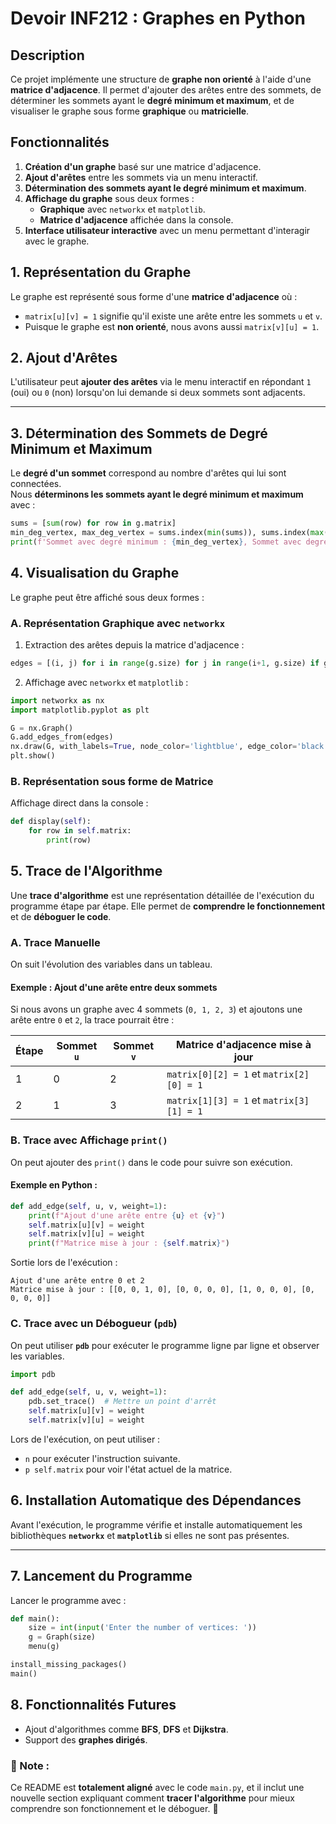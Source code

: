  

# **Devoir INF212 : Graphes en Python**  

## **Description**  

Ce projet implémente une structure de **graphe non orienté** à l'aide d'une **matrice d'adjacence**. Il permet d'ajouter des arêtes entre des sommets, de déterminer les sommets ayant le **degré minimum et maximum**, et de visualiser le graphe sous forme **graphique** ou **matricielle**.  

## **Fonctionnalités**  

1. **Création d'un graphe** basé sur une matrice d'adjacence.
2. **Ajout d'arêtes** entre les sommets via un menu interactif.
3. **Détermination des sommets ayant le degré minimum et maximum**.
4. **Affichage du graphe** sous deux formes :
   - **Graphique** avec `networkx` et `matplotlib`.
   - **Matrice d'adjacence** affichée dans la console.
5. **Interface utilisateur interactive** avec un menu permettant d'interagir avec le graphe.


## **1. Représentation du Graphe**  

Le graphe est représenté sous forme d'une **matrice d'adjacence** où :  
- `matrix[u][v] = 1` signifie qu'il existe une arête entre les sommets `u` et `v`.  
- Puisque le graphe est **non orienté**, nous avons aussi `matrix[v][u] = 1`.  



## **2. Ajout d'Arêtes**  

L'utilisateur peut **ajouter des arêtes** via le menu interactif en répondant `1` (oui) ou `0` (non) lorsqu'on lui demande si deux sommets sont adjacents.

---

## **3. Détermination des Sommets de Degré Minimum et Maximum**  

Le **degré d'un sommet** correspond au nombre d'arêtes qui lui sont connectées.  
Nous **déterminons les sommets ayant le degré minimum et maximum** avec :

```python
sums = [sum(row) for row in g.matrix]
min_deg_vertex, max_deg_vertex = sums.index(min(sums)), sums.index(max(sums))
print(f'Sommet avec degré minimum : {min_deg_vertex}, Sommet avec degré maximum : {max_deg_vertex}')
```


## **4. Visualisation du Graphe**  

Le graphe peut être affiché sous deux formes :  

### **A. Représentation Graphique avec `networkx`**  

1. Extraction des arêtes depuis la matrice d'adjacence :
  
```python
edges = [(i, j) for i in range(g.size) for j in range(i+1, g.size) if g.matrix[i][j] > 0]
```

2. Affichage avec `networkx` et `matplotlib` :

```python
import networkx as nx
import matplotlib.pyplot as plt

G = nx.Graph()
G.add_edges_from(edges)
nx.draw(G, with_labels=True, node_color='lightblue', edge_color='black', node_size=2000, font_size=15)
plt.show()
```


### **B. Représentation sous forme de Matrice**  

Affichage direct dans la console :

```python
def display(self):
    for row in self.matrix:
        print(row)
```


## **5. Trace de l'Algorithme**  

Une **trace d'algorithme** est une représentation détaillée de l'exécution du programme étape par étape. Elle permet de **comprendre le fonctionnement** et de **déboguer le code**.

### **A. Trace Manuelle**
On suit l'évolution des variables dans un tableau.

#### **Exemple : Ajout d'une arête entre deux sommets**  

Si nous avons un graphe avec 4 sommets (`0, 1, 2, 3`) et ajoutons une arête entre `0` et `2`, la trace pourrait être :

| Étape | Sommet `u` | Sommet `v` | Matrice d'adjacence mise à jour |
|-------|-----------|-----------|--------------------------------|
| 1     | 0         | 2         | `matrix[0][2] = 1` et `matrix[2][0] = 1` |
| 2     | 1         | 3         | `matrix[1][3] = 1` et `matrix[3][1] = 1` |


### **B. Trace avec Affichage `print()`**
On peut ajouter des `print()` dans le code pour suivre son exécution.

#### **Exemple en Python :**
```python
def add_edge(self, u, v, weight=1):
    print(f"Ajout d'une arête entre {u} et {v}")
    self.matrix[u][v] = weight
    self.matrix[v][u] = weight
    print(f"Matrice mise à jour : {self.matrix}")
```

Sortie lors de l'exécution :
```
Ajout d'une arête entre 0 et 2
Matrice mise à jour : [[0, 0, 1, 0], [0, 0, 0, 0], [1, 0, 0, 0], [0, 0, 0, 0]]
```

### **C. Trace avec un Débogueur (`pdb`)**
On peut utiliser **`pdb`** pour exécuter le programme ligne par ligne et observer les variables.

```python
import pdb

def add_edge(self, u, v, weight=1):
    pdb.set_trace()  # Mettre un point d'arrêt
    self.matrix[u][v] = weight
    self.matrix[v][u] = weight
```

Lors de l'exécution, on peut utiliser :
- `n` pour exécuter l'instruction suivante.
- `p self.matrix` pour voir l'état actuel de la matrice.


## **6. Installation Automatique des Dépendances**  

Avant l'exécution, le programme vérifie et installe automatiquement les bibliothèques **`networkx`** et **`matplotlib`** si elles ne sont pas présentes.  

---

## **7. Lancement du Programme**  

Lancer le programme avec :  

```python
def main():
    size = int(input('Enter the number of vertices: '))
    g = Graph(size)
    menu(g)

install_missing_packages()
main()
```


## **8. Fonctionnalités Futures**  

- Ajout d'algorithmes comme **BFS**, **DFS** et **Dijkstra**.
- Support des **graphes dirigés**.



### **📌 Note :**  
Ce README est **totalement aligné** avec le code `main.py`, et il inclut une nouvelle section expliquant comment **tracer l'algorithme** pour mieux comprendre son fonctionnement et le déboguer. 🚀